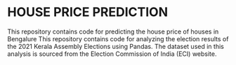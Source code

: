 # **HOUSE PRICE PREDICTION**
This repository contains code for predicting the house price of houses in Bengalure
This repository contains code for analyzing the election results of the 2021 Kerala Assembly Elections using Pandas. The dataset used in this analysis is sourced from the Election Commission of India (ECI) website.
